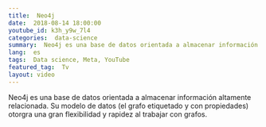 ```yaml
---
title:  Neo4j
date:  2018-08-14 18:00:00
youtube_id: k3h_y9w_7l4
categories:  data-science
summary:  Neo4j es una base de datos orientada a almacenar información altamente relacionada. Su modelo de datos (el grafo etiquetado y con propiedades) otorgra una gran flexibilidad y rapidez al trabajar con grafos.
lang:  es
tags:  Data science, Meta, YouTube
featured_tag:  Tv
layout: video
---
```


Neo4j es una base de datos orientada a almacenar información altamente relacionada. Su modelo de datos (el grafo etiquetado y con propiedades) otorgra una gran flexibilidad y rapidez al trabajar con grafos.